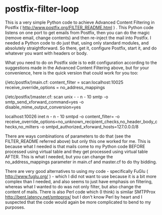 postfix-filter-loop
===================

This is a very simple Python code to achieve Advanced Content Filtering in Postfix ( http://www.postfix.org/FILTER_README.html ) . This Python code listens on one port to get emails from Postfix, then you can do the magic (remove email, change contents) and then re-inject the mail into Postfix. I needed a Python code to do just that, using only standard modules, and absolutely straightforward. So there, get it, configure Postfix, start it, and do whatever you want with headers or body.

What you need to do on Postfix side is to edit configuration according to the suggestions made in the Advanced Content Filtering above, but for your convenience, here is the quick version that could work for you too:

(/etc/postfix/)main.cf:
content_filter = scan:localhost:10025
receive_override_options = no_address_mappings

(/etc/postfix/)master.cf:
scan      unix  -       -       n       -       10      smtp
      -o smtp_send_xforward_command=yes
      -o disable_mime_output_conversion=yes

localhost:10026 inet  n       -       n       -       10      smtpd
      -o content_filter=
      -o receive_override_options=no_unknown_recipient_checks,no_header_body_checks,no_milters
      -o smtpd_authorized_xforward_hosts=127.0.0.0/8

There are ways combinations of parameters to do that (see the FILTER_README referred above) but only this one worked for me. This is because what I needed is that mails come to my Python code BEFORE processed using virtual table and they get processed using virtual table AFTER. This is what I needed, but you can change the no_address_mappings parameter in main.cf and master.cf to do thy bidding.

There are very good alternatives to using my code - specifically FuGlu ( http://www.fuglu.org/ ) - which I did not want to use because it is a bit more complex than I needed, and also seems to just have emphasis on filtering, whereas what I wanted to do was not only filter, but also change the content of mails. There is also Perl code which (I think) is similar SMTPProx http://bent.latency.net/smtpprox/ but I don't know Perl by heart and I suspected that the code would again be more complicated to bend to my purposes.


